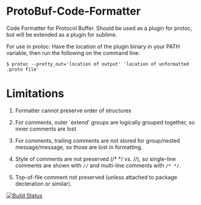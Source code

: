 ProtoBuf-Code-Formatter
=======================

Code Formatter for Protocol Buffer.  Should be used as a plugin for protoc, but will be extended as a plugin for sublime.

For use in protoc:
Have the location of the plugin binary in your PATH variable, then run the following on the command line:

`$ protoc --pretty_out='location of output' 'location of unformatted .proto file' `


Limitations
===========
1. Formatter cannot preserve order of structures

2. For comments, outer `extend' groups are logically grouped together, so inner comments are lost

3. For comments, trailing comments are not stored for group/nested message/message, so those are lost in formatting.

4. Style of comments are not preserved (/* */ vs. //), so single-line comments are shown with `//` and multi-line comments with `/* */`.

5. Top-of-file comment not preserved (unless attached to package decleration or similar).


[![Build Status](https://drone.io/github.com/DirkBrand/protobuf-code-formatter/status.png)](https://drone.io/github.com/DirkBrand/protobuf-code-formatter/latest)
